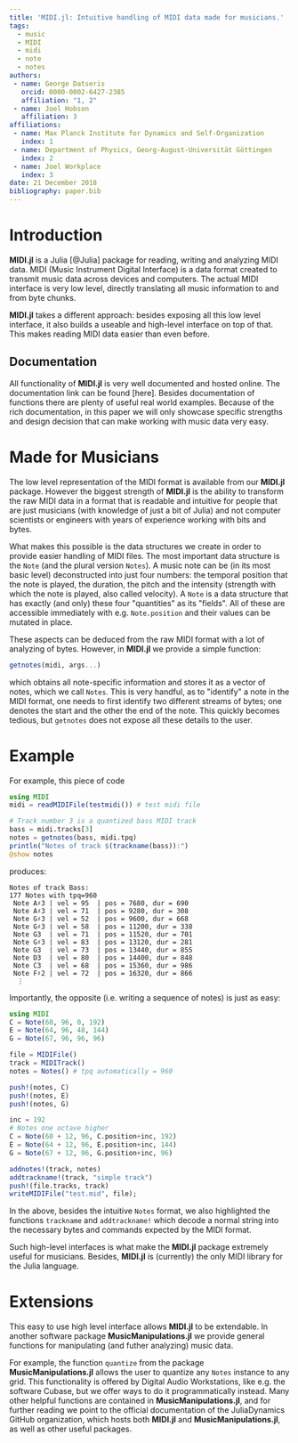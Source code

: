 ```yaml
---
title: 'MIDI.jl: Intuitive handling of MIDI data made for musicians.'
tags:
  - music
  - MIDI
  - midi
  - note
  - notes
authors:
 - name: George Datseris
   orcid: 0000-0002-6427-2385
   affiliation: "1, 2"
 - name: Joel Hobson
   affiliation: 3
affiliations:
 - name: Max Planck Institute for Dynamics and Self-Organization
   index: 1
 - name: Department of Physics, Georg-August-Universität Göttingen
   index: 2
 - name: Joel Workplace
   index: 3
date: 21 December 2018
bibliography: paper.bib
---
```



# Introduction
**MIDI.jl** is a Julia [@Julia] package for reading, writing and analyzing MIDI data. MIDI (Music Instrument Digital Interface) is a data format created to transmit music data across devices and computers. The actual MIDI interface is very low level, directly translating all music information to and from byte chunks.

**MIDI.jl** takes a different approach: besides exposing all this low level interface, it also builds a useable and high-level interface on top of that. This makes reading MIDI data easier than even before.

## Documentation
All functionality of **MIDI.jl** is very well documented and hosted online. The documentation link can be found [here]. Besides documentation of functions there are plenty of useful real world examples.
Because of the rich documentation, in this paper we will only showcase specific strengths and design decision that can make working with music data very easy.

# Made for Musicians
The low level representation of the MIDI format is available from our **MIDI.jl** package. However the biggest strength of **MIDI.jl** is the ability to transform the raw MIDI data in a format that is readable and intuitive for people that are just musicians (with knowledge of just a bit of Julia) and not computer scientists or engineers with years of experience working with bits and bytes.

What makes this possible is the data structures we create in order to provide easier handling of MIDI files. The most important data structure is the `Note` (and the plural version `Notes`). A music note can be (in its most basic level) deconstructed into just four numbers: the temporal position that the note is played, the duration, the pitch and the intensity (strength with which the note is played, also called velocity). A `Note` is a data structure that has exactly (and only) these four "quantities" as its "fields". All of these are accessible immediately with e.g. `Note.position` and their values can be mutated in place.

These aspects can be deduced from the raw MIDI format with a lot of analyzing of bytes. However, in **MIDI.jl** we provide a simple function:
```julia
getnotes(midi, args...)
```
which obtains all note-specific information and stores it as a vector of notes, which we call `Notes`. This is very handful, as to "identify" a note in the MIDI format, one needs to first identify two different streams of bytes; one denotes the start and the other the end of the note. This quickly becomes tedious, but `getnotes` does not expose all these details to the user.

# Example
For example, this piece of code
```julia
using MIDI
midi = readMIDIFile(testmidi()) # test midi file

# Track number 3 is a quantized bass MIDI track
bass = midi.tracks[3]
notes = getnotes(bass, midi.tpq)
println("Notes of track $(trackname(bass)):")
@show notes
```
produces:
```
Notes of track Bass:
177 Notes with tpq=960
 Note A♯3 | vel = 95  | pos = 7680, dur = 690
 Note A♯3 | vel = 71  | pos = 9280, dur = 308
 Note G♯3 | vel = 52  | pos = 9600, dur = 668
 Note G♯3 | vel = 58  | pos = 11200, dur = 338
 Note G3  | vel = 71  | pos = 11520, dur = 701
 Note G♯3 | vel = 83  | pos = 13120, dur = 281
 Note G3  | vel = 73  | pos = 13440, dur = 855
 Note D3  | vel = 80  | pos = 14400, dur = 848
 Note C3  | vel = 68  | pos = 15360, dur = 986
 Note F♯2 | vel = 72  | pos = 16320, dur = 866
  ⋮
```
Importantly, the opposite (i.e. writing a sequence of notes) is just as easy:
```julia
using MIDI
C = Note(60, 96, 0, 192)
E = Note(64, 96, 48, 144)
G = Note(67, 96, 96, 96)

file = MIDIFile()
track = MIDITrack()
notes = Notes() # tpq automatically = 960

push!(notes, C)
push!(notes, E)
push!(notes, G)

inc = 192
# Notes one octave higher
C = Note(60 + 12, 96, C.position+inc, 192)
E = Note(64 + 12, 96, E.position+inc, 144)
G = Note(67 + 12, 96, G.position+inc, 96)

addnotes!(track, notes)
addtrackname!(track, "simple track")
push!(file.tracks, track)
writeMIDIFile("test.mid", file);
```

In the above, besides the intuitive `Notes` format, we also highlighted the functions `trackname` and `addtrackname!` which decode a normal string into the necessary bytes and commands expected by the MIDI format.

Such high-level interfaces is what make the **MIDI.jl** package extremely useful for musicians. Besides, **MIDI.jl** is (currently) the only MIDI library for the Julia language.

# Extensions
This easy to use high level interface allows **MIDI.jl** to be extendable. In another software package **MusicManipulations.jl** we provide general functions for manipulating (and futher analyzing) music data.

For example, the function `quantize` from the package **MusicManipulations.jl** allows the user to quantize any `Notes` instance to any grid. This functionality is offered by Digital Audio Workstations, like e.g. the software Cubase, but we offer ways to do it programmatically instead. Many other helpful functions are contained in **MusicManipulations.jl**, and for further reading we point to the official documentation of the JuliaDynamics GitHub organization, which hosts both **MIDI.jl** and **MusicManipulations.jl**, as well as other useful packages.
